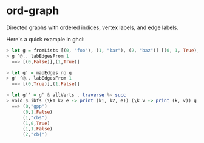 # ord-graph

Directed graphs with ordered indices, vertex labels, and edge labels.

Here's a quick example in ghci:
```haskell
> let g = fromLists [(0, "foo"), (1, "bar"), (2, "baz")] [(0, 1, True), (1, 1, True), (1, 0 False)]
> g ^@.. labEdgesFrom 1
  ==> [(0,False)],(1,True)]

> let g' = mapEdges no g
> g' ^@.. labEdgesFrom 1
  ==> [(0,True)],(1,False)]

> let g'' = g' & allVerts . traverse %~ succ
> void $ ibfs (\k1 k2 e -> print (k1, k2, e)) (\k v -> print (k, v)) g''
  ==> (0,"gpp")
      (0,1,False)
      (1,"cbs")
      (1,0,True)
      (1,1,False)
      (2,"cb{")
```
